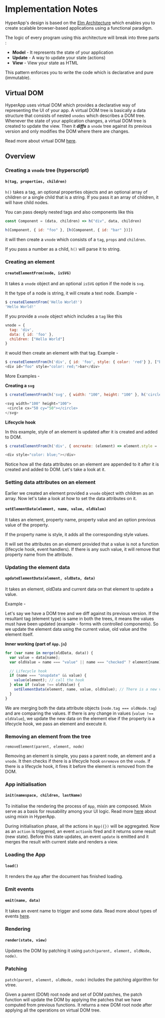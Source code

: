 # Implementation Notes

HyperApp's design is based on the [Elm Architecture](https://guide.elm-lang.org/architecture/) which enables you to create scalable browser-based applications using a functional paradigm.

The logic of every program using this architecture will break into three parts :

* **Model** - It represents the state of your application
* **Update** - A way to update your state (actions)
* **View** - View your state as HTML

This pattern enforces you to write the code which is declarative and pure (immutable).

## Virtual DOM
HyperApp uses virtual DOM which provides a declarative way of representing the UI of your app. A virtual DOM tree is basically a data structure that consists of nested `vnodes` which describes a DOM tree. Whenever the state of your application changes, a virtual DOM tree is created to update the view. Then it ***diffs*** a `vnode` tree against its previous version and only modifies the DOM where there are changes.

Read more about virtual DOM [here](https://github.com/Matt-Esch/virtual-dom).


## Overview

### Creating a `vnode` tree (hyperscript)

#### `h(tag, properties, children)`

`h()` takes a tag, an optional properties objects and an optional array of children or a single child that is a string. If you pass it an array of children, it will have child nodes.

You can pass deeply nested tags and also components like this

```javascript
const Component = (data, children) => h("div", data, children)

h(Component, { id: "foo" }, [h(Component, { id: "bar" })])
```

it will then create a `vnode` which consists of a `tag`, `props` and `children`.

If you pass a number as a child, `h()` will parse it to string.

### Creating an element

#### `createElementFrom(node, isSVG)`

It takes a `vnode` object and an optional `isSVG` option if the node is `svg`.

It the type of a node is string, it will create a text node. Example -
```javascript
$ createElementFrom('Hello World!')
'Hello World!'
```

If you provide a `vnode` object which includes a `tag` like this
```javascript
vnode = {
  tag: 'div',
  data: { id: 'foo' },
  children: ["Hello World"]
}
```

it would then create an element with that tag. Example -
```javascript
$ createElementFrom(h('div', { id: 'foo', style: { color: 'red'} }, ["bar"] ))
<div id="foo" style="color: red;">bar</div>
```

More Examples -

**Creating a `svg`**

```javascript
$ createElementFrom(h('svg', { width: "100", height: "100" }, h('circle', { cx: '50', cy: '50'})))

<svg width="100" height="100">
 <circle cx="50 cy="50"></circle>
</svg>
```

**Lifecycle hook**

In this example, style of an element is updated after it is created and added to DOM.

```javascript
$ createElementFrom(h('div', { oncreate: (element) => element.style = 'color: blue;' }, ["foo"]))

<div style="color: blue;"></div>
```

Notice how all the data attributes on an element are appended to it after it is created and added to DOM. Let's take a look at it.

### Setting data attributes on an element

Earlier we created an element provided a `vnode` object with children as an array. Now let's take a look at how to set the data attributes on it.

#### `setElementData(element, name, value, oldValue)`

It takes an element, property name, property value and an option previous value of the property.

If the property name is style, it adds all the corresponding style values.

It will set the attributes on an element provided that a value is not a function (lifecycle hook, event handlers). If there is any such value, it will remove that property name from the attribute.

### Updating the element data

#### `updateElementData(element, oldData, data)`

It takes an element, oldData and current data on that element to update a value.

Example -

Let's say we have a DOM tree and we diff against its previous version. If the resultant tag (element type) is same in both the trees, it means the values must have been updated (example - forms with controlled components). So we update the element data using the current value, old value and the element itself.

**Inner working (part of `App.js`)**

```javascript
for (var name in merge(oldData, data)) {
  var value = data[name];
  var oldValue = name === "value" || name === "checked" ? element[name] : oldData[name];

  // Lifecycle hook
  if (name === "onupdate" && value) {
    value(element); // call the hook
  } else if (value !== oldValue) {
    setElementData(element, name, value, oldValue); // There is a new value so update the new data on the element
  }
}
```

We are merging both the data attribute objects (`node.tag === oldNode.tag`) and are comparing the values. If there is any change in values (`value !== oldValue`), we update the new data on the element else if the property is a lifecycle hook, we pass an element and execute it.

### Removing an element from the tree

`removeElement(parent, element, node)`

Removing an element is simple, you pass a parent node, an element and a `vnode`. It then checks if there is a lifecycle hook `onremove` on the `vnode`. If there is a lifecycle hook, it fires it before the element is removed from the DOM.

### App initialisation

#### `init(namespace, children, lastName)`

To initialise the rendering the process of `App`, mixin are composed. Mixin serve as a basis for reusability among your UI logic. Read more [here](https://github.com/hyperapp/hyperapp/blob/master/docs/core.md#mixins) about using mixin in HyperApp.

During initialisation phase, all the actions in `App({})` will be aggregated. Now as an `action` is triggered, an event `action`is fired and it returns some result (new state). Before this state updates, an event `update` is emitted and it merges the result with current state and renders a view.

### Loading the App
#### `load()`

It renders the `App` after the document has finished loading.

### Emit events

#### `emit(name, data)`

It takes an event name to trigger and some data. Read more about types of events [here](https://github.com/hyperapp/hyperapp/blob/master/docs/api.md#events).

### Rendering

#### `render(state, view)`
Updates the DOM by patching it using `patch(parent, element, oldNode, node)`.

### Patching

`patch(parent, element, oldNode, node)` includes the patching algorithm for vtree.

Given a parent (DOM) root node and set of DOM patches, the patch function will update the DOM by applying the patches that we have computed from previous functions. It returns a new DOM root node after applying all the operations on virtual DOM tree.
